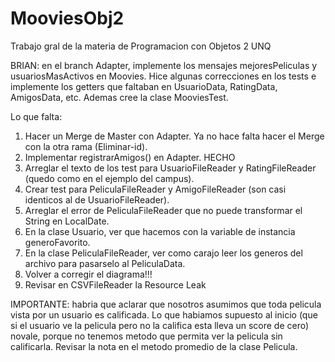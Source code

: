 # MooviesObj2
Trabajo gral de la materia de Programacion con Objetos 2 UNQ

BRIAN: en el branch Adapter, implemente los mensajes mejoresPeliculas y usuariosMasActivos en Moovies. 
Hice algunas correcciones en los tests e implemente los getters que faltaban en UsuarioData, RatingData, 
AmigosData, etc. Ademas cree la clase MooviesTest. 

Lo que falta:
1) Hacer un Merge de Master con Adapter. Ya no hace falta hacer el Merge con la otra rama (Eliminar-id).
2) Implementar registrarAmigos() en Adapter. HECHO
3) Arreglar el texto de los test para UsuarioFileReader y RatingFileReader (quedo como en el ejemplo del campus).
4) Crear test para PeliculaFileReader y AmigoFileReader (son casi identicos al de UsuarioFileReader).
5) Arreglar el error de PeliculaFileReader que no puede transformar el String en LocalDate.
6) En la clase Usuario, ver que hacemos con la variable de instancia generoFavorito.
7) En la clase PeliculaFileReader, ver como carajo leer los generos del archivo para pasarselo al PeliculaData.
8) Volver a corregir el diagrama!!!
9) Revisar en CSVFileReader la Resource Leak


IMPORTANTE: habria que aclarar que nosotros asumimos que toda pelicula vista por un usuario es calificada.
Lo que habiamos supuesto al inicio (que si el usuario ve la pelicula pero no la califica esta lleva un score
de cero) novale, porque no tenemos metodo que permita ver la pelicula sin calificarla. Revisar la nota en el 
metodo promedio de la clase Pelicula.

